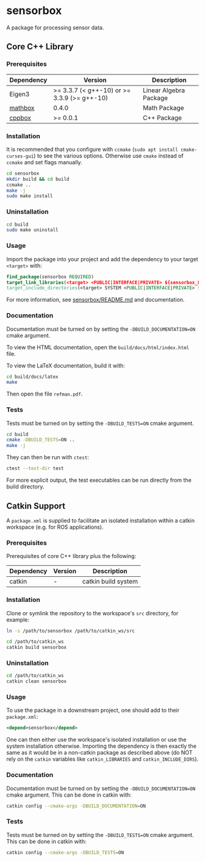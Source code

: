 # sensorbox

A package for processing sensor data.

## Core C++ Library

### Prerequisites

| **Dependency** | **Version** | **Description** |
|----------------|-------------|-----------------|
| Eigen3 | >= 3.3.7 (< g++-10) or >= 3.3.9 (>= g++-10) | Linear Algebra Package |
| [mathbox](https://github.com/willat343/mathbox) | 0.4.0 | Math Package |
| [cppbox](https://github.com/willat343/cppbox) | >= 0.0.1 | C++ Package |

### Installation

It is recommended that you configure with `ccmake` (`sudo apt install cmake-curses-gui`) to see the various options. Otherwise use `cmake` instead of `ccmake` and set flags manually.

```bash
cd sensorbox
mkdir build && cd build
ccmake ..
make -j
sudo make install
```

### Uninstallation

```bash
cd build
sudo make uninstall
```

### Usage

Import the package into your project and add the dependency to your target `<target>` with:
```cmake
find_package(sensorbox REQUIRED)
target_link_libraries(<target> <PUBLIC|INTERFACE|PRIVATE> ${sensorbox_LIBRARIES})
target_include_directories(<target> SYSTEM <PUBLIC|INTERFACE|PRIVATE> ${sensorbox_INCLUDE_DIRS})
```

For more information, see [sensorbox/README.md](sensorbox/README.md) and documentation.

### Documentation

Documentation must be turned on by setting the `-DBUILD_DOCUMENTATION=ON` cmake argument.

To view the HTML documentation, open the `build/docs/html/index.html` file.

To view the LaTeX documentation, build it with:
```bash
cd build/docs/latex
make
```
Then open the file `refman.pdf`.

### Tests

Tests must be turned on by setting the `-DBUILD_TESTS=ON` cmake argument.

```bash
cd build
cmake -DBUILD_TESTS=ON ..
make -j
```

They can then be run with `ctest`:
```bash
ctest --test-dir test
```

For more explicit output, the test executables can be run directly from the build directory.

## Catkin Support

A `package.xml` is supplied to facilitate an isolated installation within a catkin workspace (e.g. for ROS applications).

### Prerequisites

Prerequisites of core C++ library plus the following:

| **Dependency** | **Version** | **Description** |
|----------------|-------------|-----------------|
| catkin | - | catkin build system |

### Installation

Clone or symlink the repository to the workspace's `src` directory, for example:
```bash
ln -s /path/to/sensorbox /path/to/catkin_ws/src
```

```bash
cd /path/to/catkin_ws
catkin build sensorbox
```

### Uninstallation

```bash
cd /path/to/catkin_ws
catkin clean sensorbox
```

### Usage

To use the package in a downstream project, one should add to their `package.xml`:
```xml
<depend>sensorbox</depend>
```
One can then either use the workspace's isolated installation or use the system installation otherwise.
Importing the dependency is then exactly the same as it would be in a non-catkin package as described above (do NOT rely on the `catkin` variables like `catkin_LIBRARIES` and `catkin_INCLUDE_DIRS`).

### Documentation

Documentation must be turned on by setting the `-DBUILD_DOCUMENTATION=ON` cmake argument. This can be done in catkin with:
```bash
catkin config --cmake-args -DBUILD_DOCUMENTATION=ON
```

### Tests

Tests must be turned on by setting the `-DBUILD_TESTS=ON` cmake argument. This can be done in catkin with:
```bash
catkin config --cmake-args -DBUILD_TESTS=ON
```
